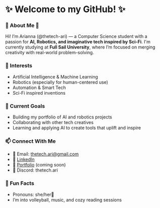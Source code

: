 # ✨ Welcome to my GitHub! ✨

### 🌸 About Me 🌸
Hi! I’m Arianna (@thetech-ari) — a Computer Science student with a passion for **AI, Robotics, and imaginative tech inspired by Sci-Fi**. I'm currently studying at **Full Sail University**, where I’m focused on merging creativity with real-world problem-solving.

### 🤖 Interests
- Artificial Intelligence & Machine Learning  
- Robotics (especially for human-centered use)  
- Automation & Smart Tech  
- Sci-Fi inspired inventions  

### 🎯 Current Goals
- Building my portfolio of AI and robotics projects  
- Collaborating with other tech creatives  
- Learning and applying AI to create tools that uplift and inspire  

### 📫 Connect With Me
- 📧 Email: thetech.ari@gmail.com  
- 💼 [LinkedIn](https://www.linkedin.com/in/thetechari)
- 🌟 [Portfolio](#) (coming soon)
- 💬 Discord: thetech.ari  

### 🎉 Fun Facts
- Pronouns: she/her🎀
- I’m into volleyball, music, and cozy reading sessions  
